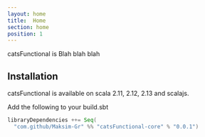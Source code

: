 ```yaml
---
layout: home
title:  Home
section: home
position: 1
---
```


catsFunctional is Blah blah blah

## Installation

catsFunctional is available on scala 2.11, 2.12, 2.13 and scalajs.

Add the following to your build.sbt
```scala
libraryDependencies ++= Seq(
  "com.github/Maksim-Gr" %% "catsFunctional-core" % "0.0.1")
```
